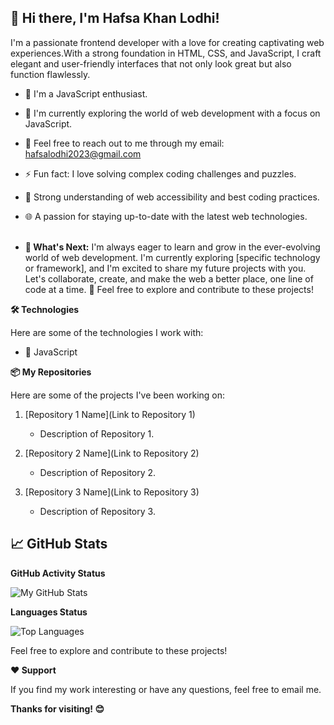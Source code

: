 ## 👋 Hi there, I'm Hafsa Khan Lodhi!

I'm a passionate frontend developer with a love for creating captivating web experiences.With a strong foundation in HTML, CSS, and JavaScript, I craft elegant and user-friendly interfaces that not only look great but also function flawlessly.

- 🚀 I'm a JavaScript enthusiast.</br>
- 🌱 I'm currently exploring the world of web development with a focus on JavaScript.</br>
- 💬 Feel free to reach out to me through my email: hafsalodhi2023@gmail.com</br>
- ⚡ Fun fact: I love solving complex coding challenges and puzzles.</br>
- 📐 Strong understanding of web accessibility and best coding practices.</br>
- 🌐 A passion for staying up-to-date with the latest web technologies.</br></br>

- **🌱 What's Next:** I'm always eager to learn and grow in the ever-evolving world of web development. I'm currently exploring [specific technology or framework], and I'm excited to share my future projects with you. Let's collaborate, create, and make the web a better place, one line of code at a time. 🚀 Feel free to explore and contribute to these projects!

**🛠️ Technologies**

Here are some of the technologies I work with:

- 🔧 JavaScript

 **📦 My Repositories**

Here are some of the projects I've been working on:

1. [Repository 1 Name](Link to Repository 1)
   - Description of Repository 1.

2. [Repository 2 Name](Link to Repository 2)
   - Description of Repository 2.

3. [Repository 3 Name](Link to Repository 3)
   - Description of Repository 3.

## 📈 GitHub Stats

**GitHub Activity Status**

![My GitHub Stats](https://github-readme-stats.vercel.app/api?username=hafsalodhi2023&&show_icons=true&title_color=ffffff&icon_color=bb2acf&text_color=daf7dc&bg_color=151515) </br>

**Languages Status**

![Top Languages](https://github-readme-stats.vercel.app/api/top-langs/?username=hafsalodhi2023&&show_icons=true&title_color=ffffff&icon_color=bb2acf&text_color=daf7dc&bg_color=151515)</br>

Feel free to explore and contribute to these projects!

**❤️ Support**

If you find my work interesting or have any questions, feel free to email me.

**Thanks for visiting! 😊**
